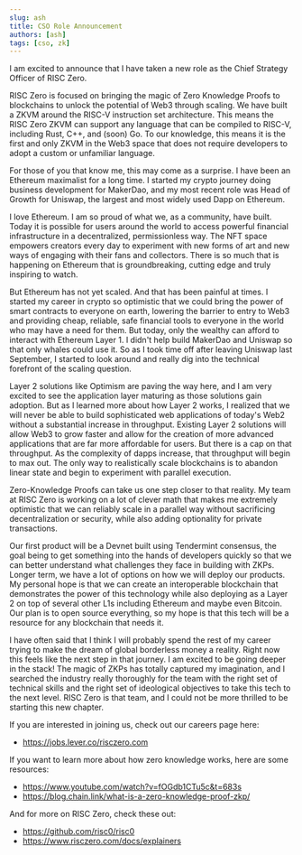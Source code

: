 ```yaml
---
slug: ash
title: CSO Role Announcement
authors: [ash]
tags: [cso, zk]
---
```

I am excited to announce that I have taken a new role as the Chief Strategy Officer of RISC Zero. 

RISC Zero is focused on bringing the magic of Zero Knowledge Proofs to blockchains to unlock the potential of Web3 through scaling. We have built a ZKVM around the RISC-V instruction set architecture. This means the RISC Zero ZKVM can support any language that can be compiled to RISC-V, including Rust, C++, and (soon) Go. To our knowledge, this means it is the first and only ZKVM in the Web3 space that does not require developers to adopt a custom or unfamiliar language. 

For those of you that know me, this may come as a surprise. I have been an Ethereum maximalist for a long time. I started my crypto journey doing business development for MakerDao, and my most recent role was Head of Growth for Uniswap, the largest and most widely used Dapp on Ethereum. 

I love Ethereum. I am so proud of what we, as a community, have built. Today it is possible for users around the world to access powerful financial infrastructure in a decentralized, permissionless way. The NFT space empowers creators every day to experiment with new forms of art and new ways of engaging with their fans and collectors. There is so much that is happening on Ethereum that is groundbreaking, cutting edge and truly inspiring to watch. 

But Ethereum has not yet scaled. And that has been painful at times. I started my career in crypto so optimistic that we could bring the power of smart contracts to everyone on earth, lowering the barrier to entry to Web3 and providing cheap, reliable, safe financial tools to everyone in the world who may have a need for them. But today, only the wealthy can afford to interact with Ethereum Layer 1. I didn't help build MakerDao and Uniswap so that only whales could use it. So as I took time off after leaving Uniswap last September, I started to look around and really dig into the technical forefront of the scaling question. 

Layer 2 solutions like Optimism are paving the way here, and I am very excited to see the application layer maturing as those solutions gain adoption. But as I learned more about how Layer 2 works, I realized that we will never be able to build sophisticated web applications of today's Web2 without a substantial increase in throughput. Existing Layer 2 solutions will allow Web3 to grow faster and allow for the creation of more advanced applications that are far more affordable for users. But there is a cap on that throughput. As the complexity of dapps increase, that throughput will begin to max out. The only way to realistically scale blockchains is to abandon linear state and begin to experiment with parallel execution. 

Zero-Knowledge Proofs can take us one step closer to that reality. My team at RISC Zero is working on a lot of clever math that makes me extremely optimistic that we can reliably scale in a parallel way without sacrificing decentralization or security, while also adding optionality for private transactions.  

Our first product will be a Devnet built using Tendermint consensus, the goal being to get something into the hands of developers quickly so that we can better understand what challenges they face in building with ZKPs. Longer term, we have a lot of options on how we will deploy our products. My personal hope is that we can create an interoperable blockchain that demonstrates the power of this technology while also deploying as a Layer 2 on top of several other L1s including Ethereum and maybe even Bitcoin. Our plan is to open source everything, so my hope is that this tech will be a resource for any blockchain that needs it. 

I have often said that I think I will probably spend the rest of my career trying to make the dream of global borderless money a reality. Right now this feels like the next step in that journey. I am excited to be going deeper in the stack! The magic of ZKPs has totally captured my imagination, and I searched the industry really thoroughly for the team with the right set of technical skills and the right set of ideological objectives to take this tech to the next level. RISC Zero is that team, and I could not be more thrilled to be starting this new chapter. 

If you are interested in joining us, check out our careers page here: 

* https://jobs.lever.co/risczero.com

If you want to learn more about how zero knowledge works, here are some resources: 

* https://www.youtube.com/watch?v=fOGdb1CTu5c&t=683s
* https://blog.chain.link/what-is-a-zero-knowledge-proof-zkp/

And for more on RISC Zero, check these out: 

* https://github.com/risc0/risc0
* https://www.risczero.com/docs/explainers

